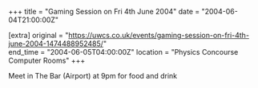+++
title = "Gaming Session on Fri 4th June 2004"
date = "2004-06-04T21:00:00Z"

[extra]
original = "https://uwcs.co.uk/events/gaming-session-on-fri-4th-june-2004-1474488952485/"    
end_time = "2004-06-05T04:00:00Z"
location = "Physics Concourse Computer Rooms"
+++

Meet in The Bar (Airport) at 9pm for food and drink

